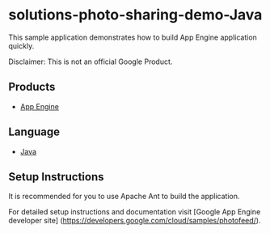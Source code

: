 solutions-photo-sharing-demo-Java
=====================================

This sample application demonstrates how to build App Engine application quickly.

Disclaimer: This is not an official Google Product.

## Products
- [App Engine][1]

## Language
- [Java][2]

## Setup Instructions
It is recommended for you to use Apache Ant to build the application.

For detailed setup instructions and documentation visit [Google App Engine developer site] (https://developers.google.com/cloud/samples/photofeed/).

[1]: https://developers.google.com/appengine
[2]: http://java.com/en/
